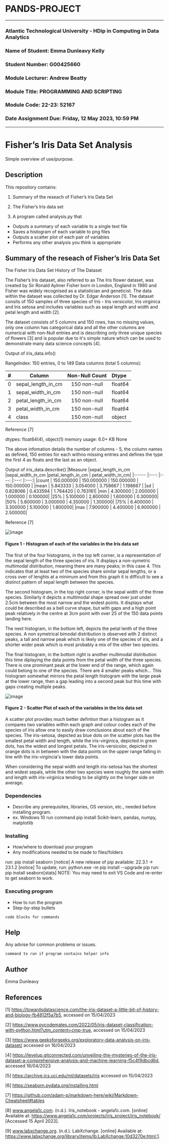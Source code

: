 # PANDS-PROJECT
---

### Atlantic Technological University - HDip in Computing in Data Analytics


### Name of Student:	Emma Dunleavy Kelly

### Student Number:	G00425660

### Module Lecturer:	Andrew Beatty

### Module Title:	PROGRAMMING AND SCRIPTING

### Module Code:	22-23: 52167

### Date Assignment Due:	Friday, 12 May 2023, 10:59 PM

---


# Fisher’s Iris Data Set Analysis

Simple overview of use/purpose.

## Description

This repository contains: 

  1. Summary of the reseach of Fisher’s Iris Data Set
  
  2. The Fisher’s Iris data set
  
  3. A program called analysis.py that 
   * Outputs a summary of each variable to a single text file
   * Saves a histogram of each variable to png files
   * Outputs a scatter plot of each pair of variables
   * Performs any other analysis you think is appropriate



## Summary of the reseach of Fisher’s Iris Data Set

The Fisher Iris Data Set 
History of The Dataset

The Fisher’s Iris dataset, also referred to as The Iris flower dataset, was created by Sir Ronald Aylmer Fisher born in London, England in 1980 and Fisher was widely recognised as a statistician and geneticist. The data within the dataset was collected by Dr. Edgar Anderson [1].  The dataset consits of 150 samples of three species of Iris - Iris versicolor, Iris virginica and Iris setosa and includes variables such as sepal length and width and petal length and width [2].

The dataset consists of 5 columns and 150 rows, has no missing values, only one column has categorical data and all the other columns are numerical with non-Null entries and is describing only three unique species of flowers [3] and is popular due to it's simple nature which can be used to demonstrate many data science concepts [4]. 

Output of iris_data.info()

RangeIndex: 150 entries, 0 to 149
Data columns (total 5 columns):

|#  |  Column            |  Non-Null Count | Dtype |
|---|------------------  |:--------------: |:----- |
|0  |  sepal_length_in_cm| 150 non-null    |float64|
|1  |  sepal_width_in_cm | 150 non-null    |float64|
|2  |  petal_length_in_cm| 150 non-null    |float64|
|3  |  petal_width_in_cm | 150 non-null    |float64|
|4  |  class             | 150 non-null    |object |

Reference [7]

dtypes: float64(4), object(1)
memory usage: 6.0+ KB
None

The above infomation details the number of columns - 5, the column names as defined,  150 entries for each withno missing entries and defines the type the first 4 as floats and the last as an object. 


Output of iris_data.describe()
             |Measure        |sepal_length_in_cm |sepal_width_in_cm  |petal_length_in_cm | petal_width_in_cm|
|------              |:---:                |:---:                |:---:                   |:---:|
|count               |     150.000000    |      150.000000   |        150.000000    |     150.000000 |
|mean                |     5.843333      |      3.054000     |        3.758667      |     1.198667  |
|sd                  |     0.828066      |      0.433594     |        1.764420      |     0.763161|
|min                 |     4.300000      |      2.000000     |        1.000000      |     0.100000|
|25%                 |     5.100000      |      2.800000     |        1.600000      |     0.300000|
|50%                 |     5.800000      |      3.000000     |        4.350000      |     1.300000|
|75%                 |     6.400000      |      3.300000     |        5.100000      |     1.800000|
|max                 |     7.900000      |      4.400000     |        6.900000      |     2.500000|

Reference [7]

![image](https://github.com/emma2d/PANDS-PROJECT/assets/124067038/0d00a0db-2dc0-4b9b-8836-8251d51be267)
#### Figure 1 - Histogram of each of the variables in the Iris data set


The first of the four histograms, in the top left corner, is a representation of the sepal length of the three species of iris. It displays a non-symetric multimodal distribution, meaning there are many peaks; in this case 4. This indicates that at least two of the species share similar sepal lengths, or a cross over of lenghts at a minimum and from this graph it is difficult to see a distinct pattern of sepal length between the species. 

The second histogram, in the top right corner, is the sepal width of the three species. Similarly it depicts a multimodal shape spread over just under 2.5cm between the most narrow and the widest points. It displays what could be described as a bell curve shape, but with gaps and a high point peak relatively in the centre at 3cm point with over 25 of the 150 data points landing here. 

The next histogram, in the bottom left, depicts the petal lenth of the three species. A non symetrical bimodal distribution is observed with 2 distinct peaks, a tall and narrow peak which is likely one of the species of iris, and a shorter wider peak which is most probably a mix of the other two species. 

The final histogram, in the bottom right is another multimodal distribution this time diplaying the data points from the petal width of the three species. There is one prominant peak at the lower end of the range, which again could belong to one of the species. There are 4 smaller peaks which... This histogram somewhat mirrors the petal length histogram with the large peak at the lower range, then a gap leading into a second peak but this time with gaps creating multiple peaks. 

![image](https://github.com/emma2d/PANDS-PROJECT/assets/124067038/68a00563-e114-4373-a53b-4626238485bc)
#### Figure 2 - Scatter Plot of each of the variables in the Iris data set

A scatter plot provides much better defintion than a histogram as it compares two variables within each graph and colour codes each of the species of iris allow one to easily draw conclusions about each of the species. The iris-setosa, depicted as blue dots on the scatter plots has the smallest petal width and length, while the iris-virginica, depicted in green dots, has the widest and longest petals. The iris-versicolor, depicted in orange dots is in between with the data points on the upper range falling in line with the iris-virgincia's lower data points. 

When considering the sepal width and length iris-setosa has the shortest and widest sepals, while the other two species were roughly the same width and length with iris-virginica tending to be slightly on the longer side on average. 


### Dependencies

* Describe any prerequisites, libraries, OS version, etc., needed before installing program.
* ex. Windows 10
run command pip install Scikit-learn, pandas, numpy, matplotlib

### Installing

* How/where to download your program
* Any modifications needed to be made to files/folders

run: pip install seaborn
[notice] A new release of pip available: 22.3.1 -> 23.1.2
[notice] To update, run: python.exe -m pip install --upgrade pip
run: pip install seaborn[stats]
NOTE: You may need to exit VS Code and re-enter to get seaborn to work.

### Executing program

* How to run the program
* Step-by-step bullets
```
code blocks for commands
```

## Help

Any advise for common problems or issues.
```
command to run if program contains helper info
```

## Author
Emma Dunleavy

## References
[1] https://towardsdatascience.com/the-iris-dataset-a-little-bit-of-history-and-biology-fb4812f5a7b5, accessed on 15/04/2023

[2] https://www.pycodemates.com/2022/05/iris-dataset-classification-with-python.html?utm_content=cmp-true, accessed on 15/04/2023

[3] https://www.geeksforgeeks.org/exploratory-data-analysis-on-iris-dataset/ accessed on 16/04/2023

[4] https://levelup.gitconnected.com/unveiling-the-mysteries-of-the-iris-dataset-a-comprehensive-analysis-and-machine-learning-f5c4f9dbcd6d, accessed 16/04/2023

[5] https://archive.ics.uci.edu/ml/datasets/iris accessed on 15/04/2023

[6] https://seaborn.pydata.org/installing.html

[7] https://github.com/adam-p/markdown-here/wiki/Markdown-Cheatsheet#tables

[8] www.angela1c.com. (n.d.). Iris_notebook - angela1c.com. [online] Available at: https://www.angela1c.com/projects/iris_project/iris_notebook/ [Accessed 15 April 2023].

[9] www.labxchange.org. (n.d.). LabXchange. [online] Available at: https://www.labxchange.org/library/items/lb:LabXchange:10d3270e:html:1.

‌

‌
